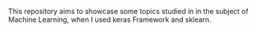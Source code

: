 This repository aims to showcase some topics studied in in the subject of Machine Learning, when I used keras Framework and sklearn. 
